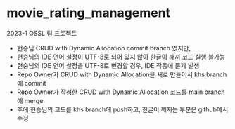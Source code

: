 # movie_rating_management
2023-1 OSSL 팀 프로젝트

* 현승님 CRUD with Dynamic Allocation commit branch 였지만,
* 현승님의 IDE 언어 설정이 UTF-8로 되어 있지 않아 한글이 깨져 코드 실행 불가능
* 현숭님의 IDE 언어 설정을 UTF-8로 변경할 경우, IDE 작동에 문제 발생
* Repo Owner가 CRUD with Dynamic Allocation을 새로 만들어서 khs branch에 commit
* Repo Owner가 작성한 CRUD with Dynamic Allocation 코드를 main branch 에 merge
* 후에 현승님의 코드를 khs branch에 push하고, 한글이 깨지는 부분은 github에서 수정
